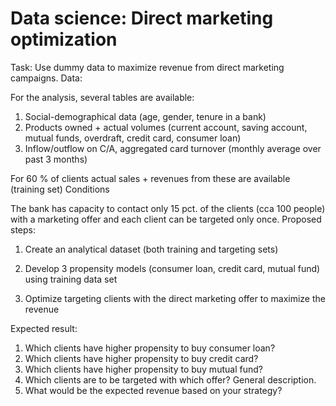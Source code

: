 # Data science: Direct marketing optimization
Task:
Use dummy data to maximize revenue from direct marketing campaigns.
Data:

For the analysis, several tables are available:

1. Social-demographical data (age, gender, tenure in a bank)
2. Products owned + actual volumes (current account, saving account, mutual funds, overdraft,
credit card, consumer loan)
3. Inflow/outflow on C/A, aggregated card turnover (monthly average over past 3 months)

For 60 % of clients actual sales + revenues from these are available (training set)
Conditions

The bank has capacity to contact only 15 pct. of the clients (cca 100 people) with a marketing
offer and each client can be targeted only once.
Proposed steps:

1. Create an analytical dataset (both training and targeting sets)
   
3. Develop 3 propensity models (consumer loan, credit card, mutual fund) using training data set
   
5. Optimize targeting clients with the direct marketing offer to maximize the revenue

   
Expected result:
1. Which clients have higher propensity to buy consumer loan?
2. Which clients have higher propensity to buy credit card?
4. Which clients have higher propensity to buy mutual fund?
5. Which clients are to be targeted with which offer? General description.
6. What would be the expected revenue based on your strategy?

